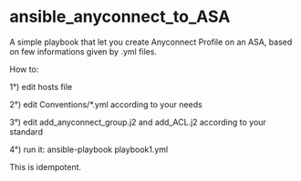 # ansible_anyconnect_to_ASA

A simple playbook that let you create Anyconnect Profile on an ASA, based on few informations given by .yml files.

How to:

1°) edit hosts file

2°) edit Conventions/*.yml according to your needs

3°) edit add_anyconnect_group.j2 and add_ACL.j2 according to your standard

4°) run it: ansible-playbook playbook1.yml


This is idempotent. 

